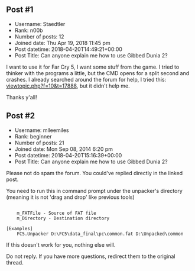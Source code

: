 ## Post #1
- Username: Staedtler
- Rank: n00b
- Number of posts: 12
- Joined date: Thu Apr 19, 2018 11:45 pm
- Post datetime: 2018-04-20T14:49:21+00:00
- Post Title: Can anyone explain me how to use Gibbed Dunia 2?

I want to use it for Far Cry 5, I want some stuff from the game.
I tried to thinker with the programs a little, but the CMD opens for a split second and crashes.
I already searched around the forum for help, I tried this: [viewtopic.php?f=10&t=17888](http://forum.xentax.com/viewtopic.php?f=10&t=17888), but it didn't help me.

Thanks y'all!
## Post #2
- Username: mlleemiles
- Rank: beginner
- Number of posts: 21
- Joined date: Mon Sep 08, 2014 6:20 pm
- Post datetime: 2018-04-20T15:16:39+00:00
- Post Title: Can anyone explain me how to use Gibbed Dunia 2?

Please not do spam the forum. You could've replied directly in the linked post.

You need to run this in command prompt under the unpacker's directory (meaning it is not 'drag and drop' like previous tools)

```

    m_FATFile - Source of FAT file
    m_Directory - Destination directory

[Examples]
    FC5.Unpacker D:\FC5\data_final\pc\common.fat D:\Unpacked\common
```

If this doesn't work for you, nothing else will.

Do not reply. If you have more questions, redirect them to the original thread.
